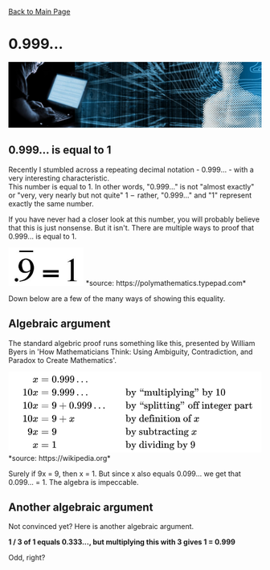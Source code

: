 [Back to Main Page](../index.html) 

# 0.999...

<img src="../img/banner_hackerblue.jpg" width="1000">

## 0.999... is equal to 1

Recently I stumbled across a repeating decimal notation - 0.999... - with a very interesting characteristic.  
This number is equal to 1. In other words, "0.999..." is not "almost exactly" or "very, very nearly but not quite" 1  –  rather, "0.999..." and "1" represent exactly the same number.  
  
If you have never had a closer look at this number, you will probably believe that this is just nonsense. But it isn't. There are multiple ways to proof that 0.999... is equal to 1.  

<img src="../img/blog-22-0999eq1.PNG" width="150">  
*source: https://polymathematics.typepad.com*  
  
Down below are a few of the many ways of showing this equality.

## Algebraic argument

The standard algebric proof runs something like this, presented by William Byers in 'How Mathematicians Think: Using Ambiguity, Contradiction, and Paradox to Create Mathematics'.  
  
<img src="../img/blog-22-0999algebraic.PNG" width="600">  
*source: https://wikipedia.org*  
  
Surely if 9x = 9, then x = 1. But since x also equals 0.099... we get that 0.099... = 1. The algebra is impeccable.  

## Another algebraic argument

Not convinced yet? Here is another algebraic argument.

**1 / 3 of 1 equals 0.333..., but multiplying this with 3 gives 1 = 0.999**
  
Odd, right?




